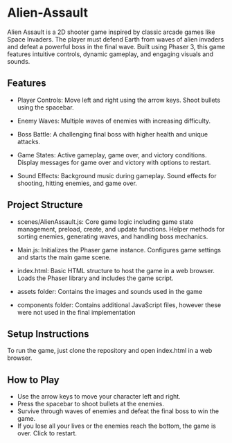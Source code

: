 # Alien-Assault
Alien Assault is a 2D shooter game inspired by classic arcade games like Space Invaders. The player must defend Earth from waves of alien invaders and defeat a powerful boss in the final wave. Built using Phaser 3, this game features intuitive controls, dynamic gameplay, and engaging visuals and sounds.

## Features
- Player Controls:
Move left and right using the arrow keys.
Shoot bullets using the spacebar.

- Enemy Waves:
Multiple waves of enemies with increasing difficulty.

- Boss Battle:
A challenging final boss with higher health and unique attacks.

- Game States:
Active gameplay, game over, and victory conditions.
Display messages for game over and victory with options to restart.

- Sound Effects:
Background music during gameplay.
Sound effects for shooting, hitting enemies, and game over.

## Project Structure
- scenes/AlienAssault.js:
Core game logic including game state management, preload, create, and update functions.
Helper methods for sorting enemies, generating waves, and handling boss mechanics.

- Main.js:
Initializes the Phaser game instance.
Configures game settings and starts the main game scene.

- index.html:
Basic HTML structure to host the game in a web browser.
Loads the Phaser library and includes the game script.

- assets folder:
Contains the images and sounds used in the game

- components folder:
Contains additional JavaScript files, however these were not used in the final implementation

## Setup Instructions
To run the game, just clone the repository and open index.html in a web browser.

## How to Play
- Use the arrow keys to move your character left and right.
- Press the spacebar to shoot bullets at the enemies.
- Survive through waves of enemies and defeat the final boss to win the game.
- If you lose all your lives or the enemies reach the bottom, the game is over. Click to restart.
